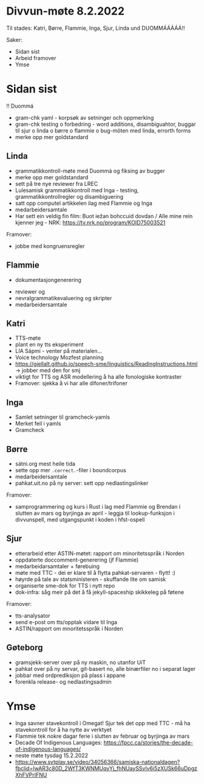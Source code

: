 # Divvun-møte 8.2.2022

Til stades: Katri, Børre, Flammie, Inga, Sjur, Linda und DUOMMÁÁÁÁÁ!!

Saker:
* Sidan sist
* Arbeid framover
* Ymse

# Sidan sist

!! Duommá
* gram-chk yaml - korpsøk av setninger och oppmerking
* gram-chk testing o forbedring - word additions, disambiguahtor, buggar til sjur o linda o børre o flammie o bug-möten med linda, errorth forms
* merke opp mer goldstandard

## Linda
* grammatikkontroll-møte med Duommá og fiksing av bugger
* merke opp mer goldstandard
* sett på tre nye reviewer fra LREC
* Lulesamisk grammatikkontroll med Inga - testing, grammatikkontrollregler og disambiguering
* satt opp computel artikkelen ilag med Flammie og Inga
* medarbeidersamtale
* Har sett ein veldig fin film: Buot iežan bohccuid dovdan / Alle mine rein kjenner jeg   - NRK: <https://tv.nrk.no/program/KOID75003521>

Framover:
- jobbe med kongruensregler

## Flammie
- dokumentasjongenerering
* reviewer og 
* nevralgrammatikevaluering og skripter
* medarbeidersamtale

## Katri
* TTS-møte
* plant en ny tts eksperiment
* LIA Sápmi - venter på materialen...
* Voice technology Mozfest planning
* <https://giellalt.github.io/speech-sme/linguistics/ReadingInstructions.html> -> jobber med den for smj 
* viktigt for TTS og ASR modellering å ha alle fonologiske kontraster 
* Framover: sjekka å vi har alle difoner/trifoner

## Inga
* Samlet setninger til gramcheck-yamls
* Merket feil i yamls
* Gramcheck

## Børre
* sátni.org mest heile tida
* sette opp mer `.correct.`-filer i boundcorpus
* medarbeidersamtale
* pahkat.uit.no på ny server: sett opp nedlastingslinker

Framover:
- samprogrammering og kurs i Rust i lag med Flammie og Brendan i slutten av mars og
  byrjinga av april - leggja til lookup-funksjon i divvunspell, med utgangspunkt i
  koden i hfst-ospell

## Sjur
- etterarbeid etter ASTIN-møtet: rapport om minoritetsspråk i Norden
- oppdaterte doccomment-generering (jf Flammie)
- medarbeidarsamtaler + førebuing
- møte med TTC - dei er klare til å flytta pahkat-servaren - flytt! :)
- høyrde på tale av statsministeren - skuffande lite om samisk
- organiserte sme-dok for TTS i nytt repo
- dok-infra: såg meir på det å få jekyll-spaceship skikkeleg på føtene

Framover:
- tts-analysator
- send e-post om tts/opptak vidare til Inga
- ASTIN/rapport om mnoritetsspråk i Norden

## Gøteborg
- gramsjekk-server over på ny maskin, no utanfor UiT
- pahkat over på ny servar, git-basert no, alle binærfiler no i separat lager
- jobbar med ordprediksjon på plass i appane
- forenkla release- og nedlastingsadmin

# Ymse
* Inga savner stavekontroll i Omegat! Sjur tek det opp med TTC - må ha stavekontroll
  for å ha nytte av verktyet
* Flammie tek nokre dagar ferie i slutten av februar og byrjinga av mars
* Decade Of Indigenous Languages: 
  <https://fpcc.ca/stories/the-decade-of-indigenous-languages/>
* neste møte tysdag 15.2.2022
* <https://www.svtplay.se/video/34056366/samiska-nationaldagen?fbclid=IwAR3c80D_2WfT3KWNMUqyYj_fhNUaySSvlv6i5zXUSk66uDpgzXhFVPrIFNU>
